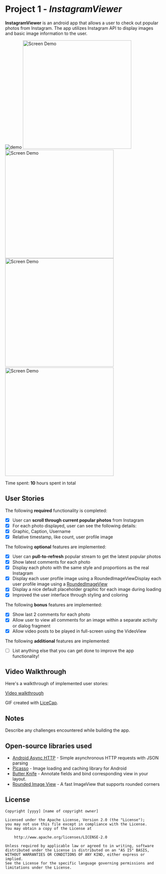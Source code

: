 # Project 1 - *InstagramViewer*

**InstagramViewer** is an android app that allows a user to check out popular photos from Instagram. The app utilizes Instagram API to display images and basic image information to the user.

![demo](demo.gif)
<img src="http://i.imgur.com/UeuZndX.png" alt="Screen Demo" width="350" />
&nbsp;
<img src="http://imgur.com/0WBKyRq.png" alt="Screen Demo" width="350" />
<img src="http://imgur.com/ufOaAF4.png" alt="Screen Demo" width="350" />
&nbsp;
<img src="http://imgur.com/kf5ZO3K.png" alt="Screen Demo" width="350" />

Time spent: **10** hours spent in total

## User Stories

The following **required** functionality is completed:

 * [x] User can **scroll through current popular photos** from Instagram
 * [x] For each photo displayed, user can see the following details:
 * [x] Graphic, Caption, Username
 * [x] Relative timestamp, like count, user profile image

The following **optional** features are implemented:

* [x] User can **pull-to-refresh** popular stream to get the latest popular photos
* [x] Show latest comments for each photo
* [x] Display each photo with the same style and proportions as the real Instagram
* [x] Display each user profile image using a RoundedImageViewDisplay each user profile image using a [RoundedImageView](https://github.com/vinc3m1/RoundedImageView)
* [x] Display a nice default placeholder graphic for each image during loading
* [x] Improved the user interface through styling and coloring

The following **bonus** features are implemented:

* [x] Show last 2 comments for each photo
* [x] Allow user to view all comments for an image within a separate activity or dialog fragment
* [x] Allow video posts to be played in full-screen using the VideoView

The following **additional** features are implemented:

* [ ] List anything else that you can get done to improve the app functionality!

## Video Walkthrough

Here's a walkthrough of implemented user stories: 

[Video walkthrough](http://i.imgur.com/pCAOhwy.gif)

GIF created with [LiceCap](http://www.cockos.com/licecap/).

## Notes

Describe any challenges encountered while building the app.

## Open-source libraries used

- [Android Async HTTP](https://github.com/loopj/android-async-http) - Simple asynchronous HTTP requests with JSON parsing
- [Picasso](http://square.github.io/picasso/) - Image loading and caching library for Android
- [Butter Knife](http://jakewharton.github.io/butterknife/) - Annotate fields and bind corresponding view in your layout.
- [Rounded Image View](https://github.com/vinc3m1/RoundedImageView/) - A fast ImageView that supports rounded corners

## License

    Copyright [yyyy] [name of copyright owner]

    Licensed under the Apache License, Version 2.0 (the "License");
    you may not use this file except in compliance with the License.
    You may obtain a copy of the License at

        http://www.apache.org/licenses/LICENSE-2.0

    Unless required by applicable law or agreed to in writing, software
    distributed under the License is distributed on an "AS IS" BASIS,
    WITHOUT WARRANTIES OR CONDITIONS OF ANY KIND, either express or implied.
    See the License for the specific language governing permissions and
    limitations under the License.

